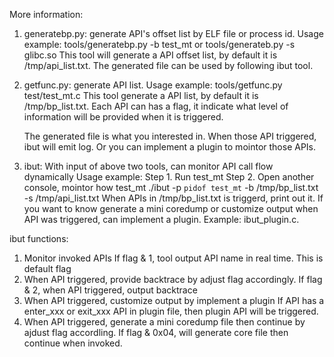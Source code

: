 More information:
1. generatebp.py: generate API's offset list by ELF file or process id.
   Usage example:
    tools/generatebp.py -b test_mt
    or
    tools/generateb.py -s glibc.so 
    This tool will generate a API offset list, by default it is /tmp/api_list.txt.
    The generated file can be used by following ibut tool.

2. getfunc.py: generate API list.
   Usage example:
   tools/getfunc.py test/test_mt.c 
   This tool generate a API list, by default it is /tmp/bp_list.txt. Each API can has a flag, it indicate what level of information will be provided when it is triggered.

   The generated file is what you interested in. When those API triggered, ibut will emit log. Or you can implement a plugin to mointor those APIs.

3. ibut: With input of above two tools, can monitor API call flow dynamically
   Usage example:
   Step 1. Run test_mt
   Step 2. Open another console, mointor how test_mt 
   ./ibut -p `pidof test_mt` -b /tmp/bp_list.txt -s /tmp/api_list.txt
   When APIs in /tmp/bp_list.txt is triggerd, print out it. If you want to know generate a mini coredump or customize output when API was triggered, can implement a plugin.  Example: ibut_plugin.c.

ibut functions:
1. Monitor invoked APIs
   If flag & 1, tool output API name in real time. This is default flag
2. When API triggered, provide backtrace by adjust flag accordingly.
   If flag & 2, when API triggered, output backtrace
3. When API triggered, customize output by implement a plugin
   If API has a enter_xxx or exit_xxx API in plugin file, then plugin API will be triggered.
4. When API triggered, generate a mini coredump file then continue by ajdust flag accordling.
   If flag & 0x04, will generate core file then continue when invoked.

